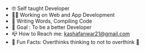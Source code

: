 - 🤓 Self taught Developer
- 🧑‍💻 Working on Web and App Development
- 📝 Writing Words, Compiling Code
- 🎯 Goal : To be a better Developer
- 📪 How to Reach me: kashafanwar21@gmail.com
- 💌 Fun Facts:
    Overthinks thinking to not to overthink 🙂

